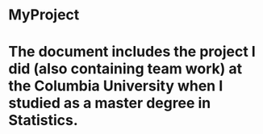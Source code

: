 # MyProject
# The document includes the project I did (also containing team work) at the Columbia University when I studied as a master degree in Statistics. 
